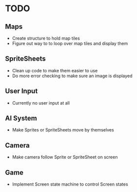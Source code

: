 # TODO

## Maps
* Create structure to hold map tiles
* Figure out way to to loop over map tiles and display them

## SpriteSheets
* Clean up code to make them easier to use
* Do more error checking to make sure an image is displayed

## User Input
* Currently no user input at all

## AI System
* Make Sprites or SpriteSheets move by themselves

## Camera
* Make camera follow Sprite or SpriteSheet on screen

## Game
* Implement Screen state machine to control Screen states
